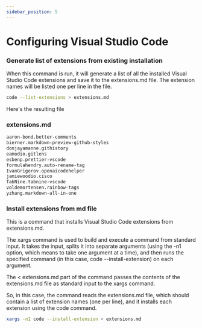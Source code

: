 ```yaml
---
sidebar_position: 5
---
```


# Configuring Visual Studio Code

### Generate list of extensions from existing installation
When this command is run, it will generate a list of all the installed Visual Studio Code extensions and save it to the extensions.md file. The extension names will be listed one per line in the file.

``` bash
code --list-extensions > extensions.md
```

Here's the resulting file
### extensions.md
``` md
aaron-bond.better-comments
bierner.markdown-preview-github-styles
donjayamanne.githistory
eamodio.gitlens
esbenp.prettier-vscode
formulahendry.auto-rename-tag
IvanGrigorov.openaicodehelper
jamiewoodio.cisco
TabNine.tabnine-vscode
voldemortensen.rainbow-tags
yzhang.markdown-all-in-one
```

### Install extensions from md file

This is a command that installs Visual Studio Code extensions from extensions.md.

The xargs command is used to build and execute a command from standard input. It takes the input, splits it into separate arguments (using the -n1 option, which means to take one argument at a time), and then runs the specified command (in this case, code --install-extension) on each argument.

The < extensions.md part of the command passes the contents of the extensions.md file as standard input to the xargs command.

So, in this case, the command reads the extensions.md file, which should contain a list of extension names (one per line), and it installs each extension using the code command.

``` bash
xargs -n1 code --install-extension < extensions.md
```

